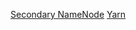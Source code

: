 [Secondary NameNode](http://blog.csdn.net/yangjjuan/article/details/71107012)
[Yarn](http://www.cobub.com/the-selection-and-use-of-hadoop-yarn-scheduler/)
